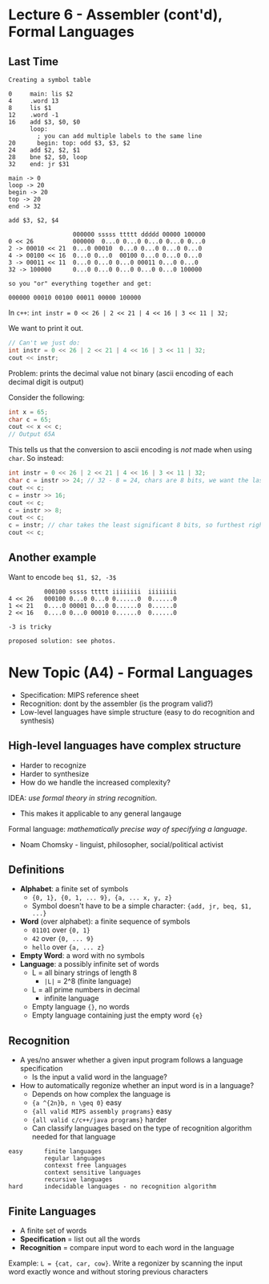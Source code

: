 # Lecture 6 - Assembler (cont'd), Formal Languages

## Last Time

```none
Creating a symbol table

0     main: lis $2
4     .word 13
8     lis $1
12    .word -1
16    add $3, $0, $0
      loop:
        ; you can add multiple labels to the same line
20      begin: top: odd $3, $3, $2
24    add $2, $2, $1
28    bne $2, $0, loop
32    end: jr $31

main -> 0
loop -> 20
begin -> 20
top -> 20
end -> 32
```

```none
add $3, $2, $4

                  000000 sssss ttttt ddddd 00000 100000
0 << 26           000000  0...0 0...0 0...0 0...0 0...0
2 -> 00010 << 21  0...0 00010  0...0 0...0 0...0 0...0
4 -> 00100 << 16  0...0 0...0  00100 0...0 0...0 0...0
3 -> 00011 << 11  0...0 0...0 0...0 00011 0...0 0...0
32 -> 100000      0...0 0...0 0...0 0...0 0...0 100000

so you "or" everything together and get:

000000 00010 00100 00011 00000 100000
```

In `c++`: `int instr = 0 << 26 | 2 << 21 | 4 << 16 | 3 << 11 | 32;`

We want to print it out.

```c++
// Can't we just do:
int instr = 0 << 26 | 2 << 21 | 4 << 16 | 3 << 11 | 32;
cout << instr;
```

Problem: prints the decimal value not binary (ascii encoding of each decimal digit is output)

Consider the following:

```c++
int x = 65;
char c = 65;
cout << x << c;
// Output 65A
```

This tells us that the conversion to ascii encoding is *not* made when using `char`. So instead:

```c++
int instr = 0 << 26 | 2 << 21 | 4 << 16 | 3 << 11 | 32;
char c = instr >> 24; // 32 - 8 = 24, chars are 8 bits, we want the last 8 bits
cout << c;
c = instr >> 16;
cout << c;
c = instr >> 8;
cout << c;
c = instr; // char takes the least significant 8 bits, so furthest right
cout << c;
```

## Another example

Want to encode `beq $1, $2, -3$`

```none
          000100 sssss ttttt iiiiiiii  iiiiiiii
4 << 26   000100 0...0 0...0 0......0  0......0
1 << 21   0....0 00001 0...0 0......0  0......0
2 << 16   0....0 0...0 00010 0......0  0......0

-3 is tricky

proposed solution: see photos.
```

# New Topic (A4) - Formal Languages

* Specification: MIPS reference sheet
* Recognition: dont by the assembler (is the program valid?)
* Low-level languages have simple structure (easy to do recognition and synthesis)

## High-level languages have complex structure

* Harder to recognize
* Harder to synthesize
* How do we handle the increased complexity?

IDEA: *use formal theory in string recognition*.

* This makes it applicable to any general langauge

Formal language: *mathematically precise way of specifying a language*.

* Noam Chomsky - linguist, philosopher, social/political activist

## Definitions

* **Alphabet**: a finite set of symbols
  * `{0, 1}, {0, 1, ... 9}, {a, ... x, y, z}`
  * Symbol doesn't have to be a simple character: `{add, jr, beq, $1, ...}`
* **Word** (over alphabet): a finite sequence of symbols
  * `01101` over `{0, 1}`
  * `42` over `{0, ... 9}`
  * `hello` over `{a, ... z}`
* **Empty Word**: a word with no symbols
* **Language**: a possibly infinite set of words
  * L = all binary strings of length 8
    * `|L|` = 2^8 (finite language)
  * L = all prime numbers in decimal
    * infinite language
  * Empty language `{}`, no words
  * Empty language containing just the empty word `{ę}`

## Recognition

* A yes/no answer whether a given input program follows a language specification
  * Is the input a valid word in the language?
* How to automatically regonize whether an input word is in a language?
  * Depends on how complex the language is
  * `{a ^{2n}b, n \geq 0}` easy
  * `{all valid MIPS assembly programs}` easy
  * `{all valid c/c++/java programs}` harder
  * Can classify languages based on the type of recognition algorithm needed for that language

```none
easy      finite languages
          regular languages
          contexst free languages
          context sensitive languages
          recursive languages
hard      indecidable languages - no recognition algorithm
```

## Finite Languages

* A finite set of words
* **Specification** = list out all the words
* **Recognition** = compare input word to each word in the language

Example: `L = {cat, car, cow}`. Write a regonizer by scanning the input word exactly wonce and without storing previous characters
